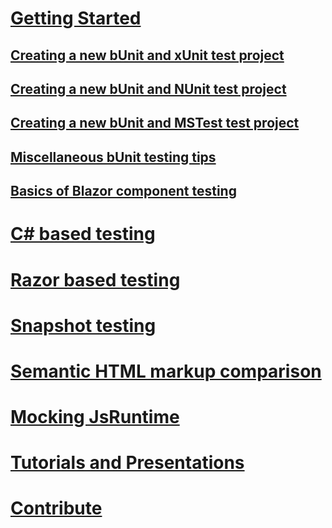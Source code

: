 # [Getting Started](index.md)
## [Creating a new bUnit and xUnit test project](creating-a-new-bunit-xunit-project.md)
## [Creating a new bUnit and NUnit test project](creating-a-new-bunit-nunit-project.md)
## [Creating a new bUnit and MSTest test project](creating-a-new-bunit-mstest-project.md)
## [Miscellaneous bUnit testing tips](/docs/misc-test-tips.md)
## [Basics of Blazor component testing](basics-of-blazor-component-testing.md)
# [C# based testing](csharp-based-testing.md)
# [Razor based testing](razor-based-testing.md)
# [Snapshot testing](snapshot-testing.md)
# [Semantic HTML markup comparison](semantic-html-markup-comparison.md)
# [Mocking JsRuntime](mocking-jsruntime.md)
# [Tutorials and Presentations](tutorials-and-presentations.md)
# [Contribute](contribute.md)
